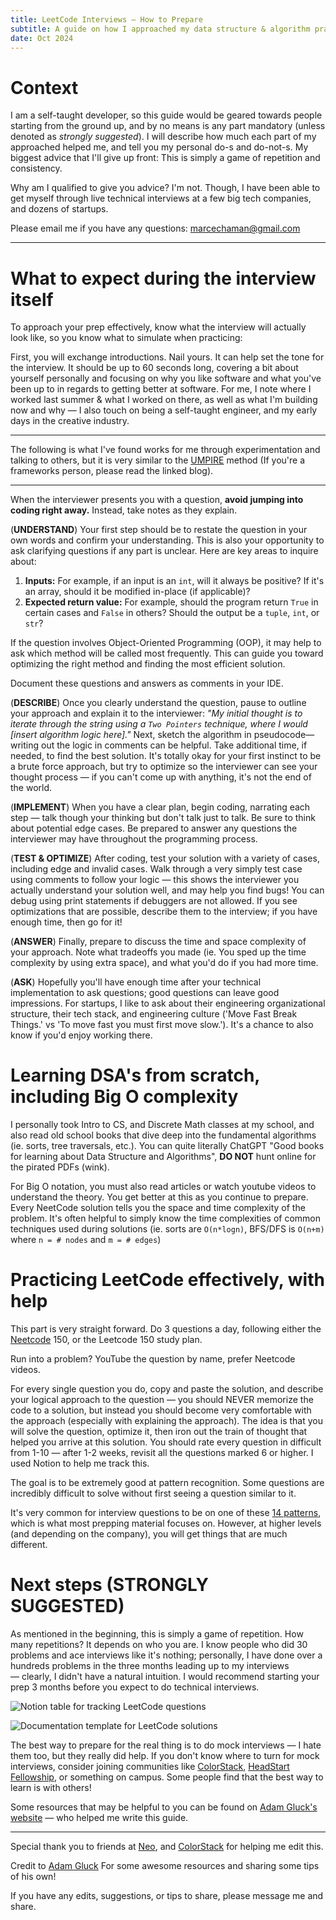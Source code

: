 ```yaml
---
title: LeetCode Interviews — How to Prepare
subtitle: A guide on how I approached my data structure & algorithm practice
date: Oct 2024
---
```


# Context

I am a self-taught developer, so this guide would be geared towards people starting from the ground up, and by no means is any part mandatory (unless denoted as _strongly suggested_). I will describe how much each part of my approached helped me, and tell you my personal do-s and do-not-s. My biggest advice that I'll give up front: This is simply a game of repetition and consistency.

Why am I qualified to give you advice? I'm not. Though, I have been able to get myself through live technical interviews at a few big tech companies, and dozens of startups.

Please email me if you have any questions: [marcechaman@gmail.com](mailto:marcechaman@gmail.com)

---

# What to expect during the interview itself

To approach your prep effectively, know what the interview will actually look like, so you know what to simulate when practicing:

First, you will exchange introductions. Nail yours. It can help set the tone for the interview. It should be up to 60 seconds long, covering a bit about yourself personally and focusing on why you like software and what you've been up to in regards to getting better at software. For me, I note where I worked last summer & what I worked on there, as well as what I'm building now and why — I also touch on being a self-taught engineer, and my early days in the creative industry.

---

The following is what I've found works for me through experimentation and talking to others, but it is very similar to the [UMPIRE](https://guides.codepath.com/compsci/UMPIRE-Interview-Strategy) method (If you're a frameworks person, please read the linked blog).

---

When the interviewer presents you with a question, **avoid jumping into coding right away.** Instead, take notes as they explain.

(**UNDERSTAND**) Your first step should be to restate the question in your own words and confirm your understanding. This is also your opportunity to ask clarifying questions if any part is unclear. Here are key areas to inquire about:

1. **Inputs:** For example, if an input is an `int`, will it always be positive? If it's an array, should it be modified in-place (if applicable)?
2. **Expected return value:** For example, should the program return `True` in certain cases and `False` in others? Should the output be a `tuple`, `int`, or `str`?

If the question involves Object-Oriented Programming (OOP), it may help to ask which method will be called most frequently. This can guide you toward optimizing the right method and finding the most efficient solution.

Document these questions and answers as comments in your IDE.

(**DESCRIBE**) Once you clearly understand the question, pause to outline your approach and explain it to the interviewer: _"My initial thought is to iterate through the string using a `Two Pointers` technique, where I would [insert algorithm logic here]."_ Next, sketch the algorithm in pseudocode—writing out the logic in comments can be helpful. Take additional time, if needed, to find the best solution. It's totally okay for your first instinct to be a brute force approach, but try to optimize so the interviewer can see your thought process — if you can't come up with anything, it's not the end of the world.

(**IMPLEMENT**) When you have a clear plan, begin coding, narrating each step — talk though your thinking but don't talk just to talk. Be sure to think about potential edge cases. Be prepared to answer any questions the interviewer may have throughout the programming process.

(**TEST & OPTIMIZE**) After coding, test your solution with a variety of cases, including edge and invalid cases. Walk through a very simply test case using comments to follow your logic — this shows the interviewer you actually understand your solution well, and may help you find bugs! You can debug using print statements if debuggers are not allowed. If you see optimizations that are possible, describe them to the interview; if you have enough time, then go for it!

(**ANSWER**) Finally, prepare to discuss the time and space complexity of your approach. Note what tradeoffs you made (ie. You sped up the time complexity by using extra space), and what you'd do if you had more time.

(**ASK**) Hopefully you'll have enough time after your technical implementation to ask questions; good questions can leave good impressions. For startups, I like to ask about their engineering organizational structure, their tech stack, and engineering culture ('Move Fast Break Things.' vs 'To move fast you must first move slow.'). It's a chance to also know if you'd enjoy working there.

# Learning DSA's from scratch, including Big O complexity

I personally took Intro to CS, and Discrete Math classes at my school, and also read old school books that dive deep into the fundamental algorithms (ie. sorts, tree traversals, etc.). You can quite literally ChatGPT "Good books for learning about Data Structure and Algorithms", **DO NOT** hunt online for the pirated PDFs (wink).

For Big O notation, you must also read articles or watch youtube videos to understand the theory. You get better at this as you continue to prepare. Every NeetCode solution tells you the space and time complexity of the problem. It's often helpful to simply know the time complexities of common techniques used during solutions (ie. sorts are `O(n*logn)`, BFS/DFS is `O(n+m)` where `n = # nodes` and `m = # edges`)

# Practicing LeetCode effectively, with help

This part is very straight forward. Do 3 questions a day, following either the [Neetcode](https://neetcode.io/) 150, or the Leetcode 150 study plan.

Run into a problem? YouTube the question by name, prefer Neetcode videos.

For every single question you do, copy and paste the solution, and describe your logical approach to the question — you should NEVER memorize the code to a solution, but instead you should become very comfortable with the approach (especially with explaining the approach). The idea is that you will solve the question, optimize it, then iron out the train of thought that helped you arrive at this solution. You should rate every question in difficult from 1-10 — after 1-2 weeks, revisit all the questions marked 6 or higher. I used Notion to help me track this.

The goal is to be extremely good at pattern recognition. Some questions are incredibly difficult to solve without first seeing a question similar to it.

It's very common for interview questions to be on one of these [14 patterns](https://hackernoon.com/14-patterns-to-ace-any-coding-interview-question-c5bb3357f6ed), which is what most prepping material focuses on. However, at higher levels (and depending on the company), you will get things that are much different.

# Next steps (STRONGLY SUGGESTED)

As mentioned in the beginning, this is simply a game of repetition. How many repetitions? It depends on who you are. I know people who did 30 problems and ace interviews like it's nothing; personally, I have done over a hundreds problems in the three months leading up to my interviews — clearly, I didn't have a natural intuition. I would recommend starting your prep 3 months before you expect to do technical interviews.

![Notion table for tracking LeetCode questions](/blog-assets/leetcode-prep/tracking-table.png 'Table on Notion I use')

![Documentation template for LeetCode solutions](/blog-assets/leetcode-prep/documentation-template.png 'Documentation Template')

The best way to prepare for the real thing is to do mock interviews — I hate them too, but they really did help. If you don't know where to turn for mock interviews, consider joining communities like [ColorStack](https://www.colorstack.org/), [HeadStart Fellowship](https://www.headstartfellowship.com/), or something on campus. Some people find that the best way to learn is with others!

Some resources that may be helpful to you can be found on [Adam Gluck's website](https://glucknotes.com/notes/6qqrjio7nnkje405a1s8jr3/) — who helped me write this guide.

---

Special thank you to friends at [Neo](https://neo.com/), and [ColorStack](https://www.colorstack.org/) for helping me edit this.

Credit to [Adam Gluck](https://www.linkedin.com/in/adam-gluck/) For some awesome resources and sharing some tips of his own!

If you have any edits, suggestions, or tips to share, please message me and share.

